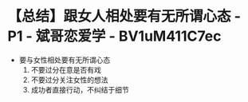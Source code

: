 # 【总结】跟女人相处要有无所谓心态 - P1 - 斌哥恋爱学 - BV1uM411C7ec

-   要与女性相处要有无所谓心态
    1.  不要过分在意是否有戏
    2.  不要过分关注女性的想法
    3.  成功者直接行动，不纠结于细节